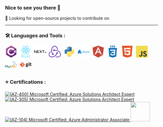 ### Nice to see you there 👋
<!-- 
<div id="badges">
  <img src="https://img.shields.io/badge/LinkedIn-blue?style=for-the-badge&logo=linkedin&logoColor=white" alt="LinkedIn Badge"/>
  <img src="https://img.shields.io/badge/Twitter-blue?style=for-the-badge&logo=twitter&logoColor=white" alt="Twitter Badge"/>
</div>
-->

🔭 Looking for open-source projects to contribute on

---

### :hammer_and_wrench: Languages and Tools :
<div>
<img src="https://github.com/devicons/devicon/blob/master/icons/csharp/csharp-original.svg" title="C#" alt="C#" width="40" height="40"/>&nbsp;
  <img src="https://github.com/devicons/devicon/blob/master/icons/react/react-original-wordmark.svg" title="React" alt="React" width="40" height="40"/>&nbsp;
      <img src="https://github.com/devicons/devicon/blob/master/icons/nextjs/nextjs-original-wordmark.svg" title="Nextjs" alt="Nextjs " width="40" height="40"/>&nbsp;
    <img src="https://github.com/devicons/devicon/blob/master/icons/redux/redux-original.svg" title="Redux" alt="Redux " width="40" height="40"/>&nbsp;
    <img src="https://github.com/devicons/devicon/blob/master/icons/python/python-original.svg" title="Python"  alt="Python" width="40" height="40"/>&nbsp;
   <img src="https://github.com/devicons/devicon/blob/master/icons/azure/azure-original-wordmark.svg" title="Azure" alt="Azure" width="40" height="40"/>&nbsp;
    <img src="https://github.com/devicons/devicon/blob/master/icons/angularjs/angularjs-plain.svg" title="Angular" alt="Angular" width="40" height="40"/>&nbsp;
  <img src="https://github.com/devicons/devicon/blob/master/icons/css3/css3-plain-wordmark.svg"  title="CSS3" alt="CSS" width="40" height="40"/>&nbsp;
  <img src="https://github.com/devicons/devicon/blob/master/icons/html5/html5-original.svg" title="HTML5" alt="HTML" width="40" height="40"/>&nbsp;
  <img src="https://github.com/devicons/devicon/blob/master/icons/javascript/javascript-original.svg" title="JavaScript" alt="JavaScript" width="40" height="40"/>&nbsp;
  <img src="https://github.com/devicons/devicon/blob/master/icons/mysql/mysql-original-wordmark.svg" title="MySQL"  alt="MySQL" width="40" height="40"/>&nbsp;
  <img src="https://github.com/devicons/devicon/blob/master/icons/git/git-original-wordmark.svg" title="Git" **alt="Git" width="40" height="40"/>
</div>

### ⭐ Certifications :

<a href="https://www.credly.com/badges/95e08ac5-1ef1-4eb6-aa21-8f5fd87c07f1/public_url">
<img width="64px" height="64px" alt="(AZ-400) Microsoft Certified: Azure Solutions Architect Expert" title="(AZ-400) Microsoft Certified: Azure Solutions Architect Expert" src="https://images.ctfassets.net/94b09zy95xdu/8Emmi7jUHAptggDu1ccFY/4556ae7305fa3c61eda17d660cac3791/CERT-Expert-DevOps-Engineer-600x600__1_.webp">
</a>

<a href="https://www.credly.com/badges/95e08ac5-1ef1-4eb6-aa21-8f5fd87c07f1/public_url">
<img width="64px" height="64px" alt="(AZ-305) Microsoft Certified: Azure Solutions Architect Expert" title="(AZ-305) Microsoft Certified: Azure Solutions Architect Expert" src="https://images.ctfassets.net/94b09zy95xdu/4w8bCs3Ze8lURITQnwrLhw/f332029ced12112ac217ae3152423412/microsoft-certified-azure-solutions-architect-expert.1.webp">
</a>

<a href="https://www.credly.com/badges/3206fe47-f585-42da-8779-d005b54f2374/public_url">
<img width="64px" height="64px" alt="(AZ-104) Microsoft Certified: Azure Administrator Associate" title="(AZ-104) Microsoft Certified: Azure Administrator Associate" src="https://images.ctfassets.net/94b09zy95xdu/zE1P6YcIjxgYO6mgM0kLK/cb91c156e9841f32816d71496482d063/microsoft-certified-azure-administrator-associate.2.webp">
</a>

<a href="https://www.credly.com/badges/63639170-3536-43c2-9611-2ec07be6fbfe/public_url">
<img width="64px" height="64px" src="https://images.ctfassets.net/94b09zy95xdu/28zSjNdCgmyXUu8I2YXbmo/5f22d78f9514ba53104bd380d3f3df02/microsoft-certified-azure-developer-associate.webp">
</a>

<!--
**adesfontaines/adesfontaines** is a ✨ _special_ ✨ repository because its `README.md` (this file) appears on your GitHub profile.

Here are some ideas to get you started:

- 🔭 I’m currently working on ...
- 🌱 I’m currently learning ...
- 👯 I’m looking to collaborate on ...
- 🤔 I’m looking for help with ...
- 💬 Ask me about ...
- 📫 How to reach me: ..
- 😄 Pronouns: ...
- ⚡ Fun fact: ...
### :fire: Stats :
[![Top Langs](https://github-readme-stats.vercel.app/api/top-langs/?username=adesfontaines&layout=compact&theme=tokyonight&hide_border=true)](https://github.com/adesfontaines/github-readme-stats)
-->

